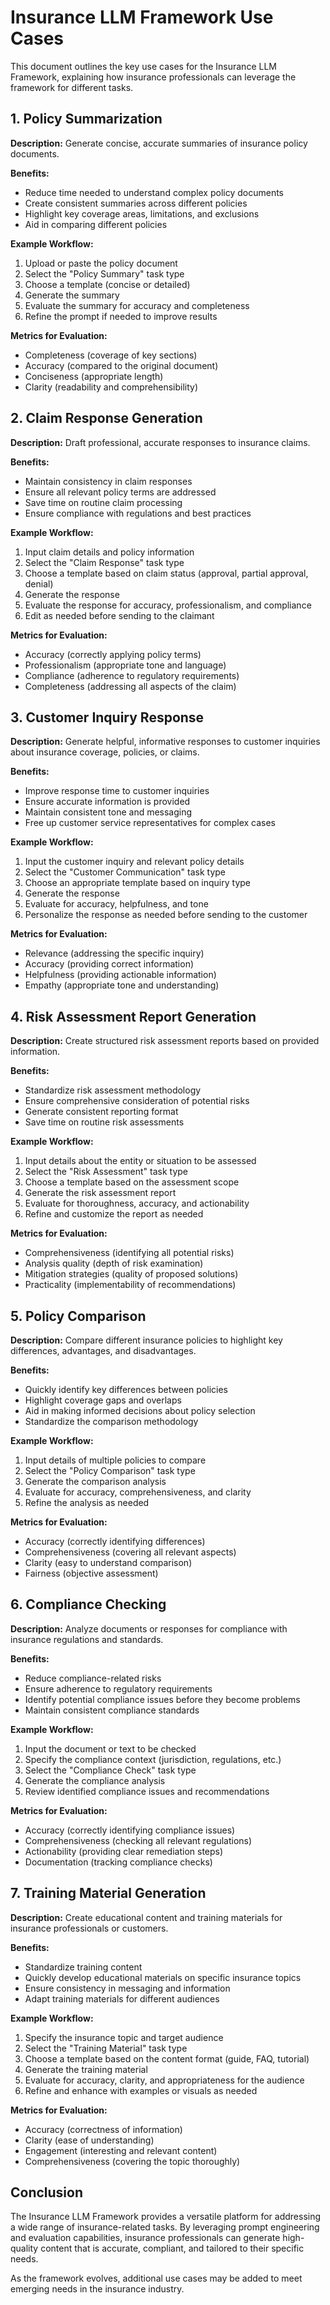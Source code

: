 # Insurance LLM Framework Use Cases

This document outlines the key use cases for the Insurance LLM Framework, explaining how insurance professionals can leverage the framework for different tasks.

## 1. Policy Summarization

**Description:** Generate concise, accurate summaries of insurance policy documents.

**Benefits:**
- Reduce time needed to understand complex policy documents
- Create consistent summaries across different policies
- Highlight key coverage areas, limitations, and exclusions
- Aid in comparing different policies

**Example Workflow:**
1. Upload or paste the policy document
2. Select the "Policy Summary" task type
3. Choose a template (concise or detailed)
4. Generate the summary
5. Evaluate the summary for accuracy and completeness
6. Refine the prompt if needed to improve results

**Metrics for Evaluation:**
- Completeness (coverage of key sections)
- Accuracy (compared to the original document)
- Conciseness (appropriate length)
- Clarity (readability and comprehensibility)

## 2. Claim Response Generation

**Description:** Draft professional, accurate responses to insurance claims.

**Benefits:**
- Maintain consistency in claim responses
- Ensure all relevant policy terms are addressed
- Save time on routine claim processing
- Ensure compliance with regulations and best practices

**Example Workflow:**
1. Input claim details and policy information
2. Select the "Claim Response" task type
3. Choose a template based on claim status (approval, partial approval, denial)
4. Generate the response
5. Evaluate the response for accuracy, professionalism, and compliance
6. Edit as needed before sending to the claimant

**Metrics for Evaluation:**
- Accuracy (correctly applying policy terms)
- Professionalism (appropriate tone and language)
- Compliance (adherence to regulatory requirements)
- Completeness (addressing all aspects of the claim)

## 3. Customer Inquiry Response

**Description:** Generate helpful, informative responses to customer inquiries about insurance coverage, policies, or claims.

**Benefits:**
- Improve response time to customer inquiries
- Ensure accurate information is provided
- Maintain consistent tone and messaging
- Free up customer service representatives for complex cases

**Example Workflow:**
1. Input the customer inquiry and relevant policy details
2. Select the "Customer Communication" task type
3. Choose an appropriate template based on inquiry type
4. Generate the response
5. Evaluate for accuracy, helpfulness, and tone
6. Personalize the response as needed before sending to the customer

**Metrics for Evaluation:**
- Relevance (addressing the specific inquiry)
- Accuracy (providing correct information)
- Helpfulness (providing actionable information)
- Empathy (appropriate tone and understanding)

## 4. Risk Assessment Report Generation

**Description:** Create structured risk assessment reports based on provided information.

**Benefits:**
- Standardize risk assessment methodology
- Ensure comprehensive consideration of potential risks
- Generate consistent reporting format
- Save time on routine risk assessments

**Example Workflow:**
1. Input details about the entity or situation to be assessed
2. Select the "Risk Assessment" task type
3. Choose a template based on the assessment scope
4. Generate the risk assessment report
5. Evaluate for thoroughness, accuracy, and actionability
6. Refine and customize the report as needed

**Metrics for Evaluation:**
- Comprehensiveness (identifying all potential risks)
- Analysis quality (depth of risk examination)
- Mitigation strategies (quality of proposed solutions)
- Practicality (implementability of recommendations)

## 5. Policy Comparison

**Description:** Compare different insurance policies to highlight key differences, advantages, and disadvantages.

**Benefits:**
- Quickly identify key differences between policies
- Highlight coverage gaps and overlaps
- Aid in making informed decisions about policy selection
- Standardize the comparison methodology

**Example Workflow:**
1. Input details of multiple policies to compare
2. Select the "Policy Comparison" task type
3. Generate the comparison analysis
4. Evaluate for accuracy, comprehensiveness, and clarity
5. Refine the analysis as needed

**Metrics for Evaluation:**
- Accuracy (correctly identifying differences)
- Comprehensiveness (covering all relevant aspects)
- Clarity (easy to understand comparison)
- Fairness (objective assessment)

## 6. Compliance Checking

**Description:** Analyze documents or responses for compliance with insurance regulations and standards.

**Benefits:**
- Reduce compliance-related risks
- Ensure adherence to regulatory requirements
- Identify potential compliance issues before they become problems
- Maintain consistent compliance standards

**Example Workflow:**
1. Input the document or text to be checked
2. Specify the compliance context (jurisdiction, regulations, etc.)
3. Select the "Compliance Check" task type
4. Generate the compliance analysis
5. Review identified compliance issues and recommendations

**Metrics for Evaluation:**
- Accuracy (correctly identifying compliance issues)
- Comprehensiveness (checking all relevant regulations)
- Actionability (providing clear remediation steps)
- Documentation (tracking compliance checks)

## 7. Training Material Generation

**Description:** Create educational content and training materials for insurance professionals or customers.

**Benefits:**
- Standardize training content
- Quickly develop educational materials on specific insurance topics
- Ensure consistency in messaging and information
- Adapt training materials for different audiences

**Example Workflow:**
1. Specify the insurance topic and target audience
2. Select the "Training Material" task type
3. Choose a template based on the content format (guide, FAQ, tutorial)
4. Generate the training material
5. Evaluate for accuracy, clarity, and appropriateness for the audience
6. Refine and enhance with examples or visuals as needed

**Metrics for Evaluation:**
- Accuracy (correctness of information)
- Clarity (ease of understanding)
- Engagement (interesting and relevant content)
- Comprehensiveness (covering the topic thoroughly)

## Conclusion

The Insurance LLM Framework provides a versatile platform for addressing a wide range of insurance-related tasks. By leveraging prompt engineering and evaluation capabilities, insurance professionals can generate high-quality content that is accurate, compliant, and tailored to their specific needs.

As the framework evolves, additional use cases may be added to meet emerging needs in the insurance industry. 